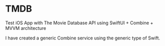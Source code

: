 # TMDB
Test iOS App with The Movie Database API using SwiftUI + Combine + MVVM architecture


I have created a generic Combine service using the generic type of Swift.
